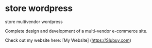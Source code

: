 # store wordpress
store multivendor wordpress

Complete design and development of a multi-vendor e-commerce site.

Check out my website here: [My Website]  (https://Slubuy.com)
